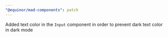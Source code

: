 ```yaml
---
"@equinor/mad-components": patch
---
```


Added text color in the `Input` component in order to prevent dark text color in dark mode
